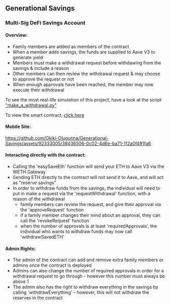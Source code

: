 ## Generational Savings

### Multi-Sig DeFi Savings Account 
<!--to collectively save funds as a family for generations-->

<!--
*Website:* https://generational-savings.okikicodes.repl.co/ 
<b>*must have MetaMask installed in your browser to use*</b>
-->

#### Overview:
- Family members are added as members of the contract 
- When a member adds savings, the funds are supplied to Aave V3 to generate yield 
- Members must make a withdrawal request before withdawing from the savings & include a reason 
- Other members can then review the withdrawal request & may choose to approve the request or not 
- When enough approvals have been reached, the member may now execute their withdrawal 

To see the most real-life simulation of this project, have a look at the script ["make_a_withdrawal.py"](https://github.com/Okiki-Olugunna/Generational-Savings/blob/main/scripts/make_a_withdrawal.py) 

To view the smart contract, [click here](https://github.com/Okiki-Olugunna/Generational-Savings/blob/main/contracts/EthSavings.sol)

#### Mobile Site: 
https://github.com/Okiki-Olugunna/Generational-Savings/assets/92333005/38436506-0c02-4d6e-ba71-112a0f491fa6



<!-- or view the demo video below 
### Demo: 

https://user-images.githubusercontent.com/92333005/188250722-b7e4db95-0811-4caf-a2b1-43f3c2b5d7b1.mp4

https://user-images.githubusercontent.com/92333005/188250775-c96ab250-e183-4762-bf3f-988e828b3841.mp4
-->

#### Interacting directly with the contract:

- Calling the 'easySaveEth' function will send your ETH to Aave V3 via the WETH Gateway
- Sending ETH directly to the contract will not send it to Aave, and will act as "reserve savings"
- In order to withdraw funds from the savings, the individual will need to put in make a request via the 'requestWithdrawal' function, with a reason of the withdrawal
  - family members can review the request, and give their approval via the 'approveRequest' function
  - if a family member changes their mind about an approval, they can call the 'revokeRequest' function
  - when the number of approvals is at least 'requiredApprovals', the individual who wants to withdraw funds may now call 'withdrawSavedETH'

#### Admin Rights:

- The admin of the contract can add and remove extra family members or admins once the contract is deployed
- Admins can also change the number of required approvals in order for a withdrawal request to go through - however this number must always be above 1
- The admin also has the right to withdraw everything in the savings by calling 'withdrawEverything' - however, this will not withdraw the reserves in the contract

<!--
#### Scripts & Tests:
- This contract was rigorously tested - all scripts & tests can be found in the scripts and tests folders respectively
- To see the most real-life simulation of this contract, have a look at the script "make_a_withdrawal.py"
-->
